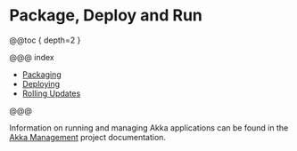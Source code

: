 # Package, Deploy and Run
 
@@toc { depth=2 }

@@@ index
 
* [Packaging](packaging.md)
* [Deploying](deploying.md)
* [Rolling Updates](rolling-updates.md)
 
@@@

Information on running and managing Akka applications can be found in 
the [Akka Management](https://doc.akka.io/docs/akka-management/current/) project documentation.
